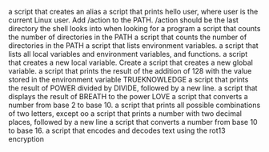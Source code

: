 a script that creates an alias
a script that prints hello user, where user is the current Linux user.
Add /action to the PATH. /action should be the last directory the shell looks into when looking for a program
a script that counts the number of directories in the PATH
a script that counts the number of directories in the PATH
a script that lists environment variables.
a script that lists all local variables and environment variables, and functions.
a script that creates a new local variable.
Create a script that creates a new global variable.
 a script that prints the result of the addition of 128 with the value stored in the environment variable TRUEKNOWLEDGE
a script that prints the result of POWER divided by DIVIDE, followed by a new line.
 a script that displays the result of BREATH to the power LOVE
a script that converts a number from base 2 to base 10.
a script that prints all possible combinations of two letters, except oo
a script that prints a number with two decimal places, followed by a new line
a script that converts a number from base 10 to base 16.
a script that encodes and decodes text using the rot13 encryption
